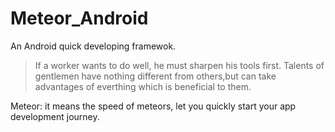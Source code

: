 # Meteor_Android
An Android quick developing framewok.
  >If a worker wants to do well, he must sharpen his tools first.
  >Talents of gentlemen have nothing different from others,but can take advantages of everthing which is beneficial to them.

Meteor: it means the speed of meteors, let you quickly start your app development journey.

